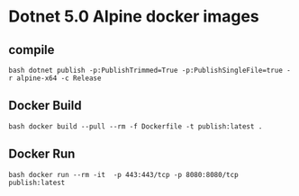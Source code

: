 # Dotnet 5.0 Alpine docker images

## compile
`bash
dotnet publish -p:PublishTrimmed=True -p:PublishSingleFile=true -r alpine-x64 -c Release
`

## Docker Build
`bash
docker build --pull --rm -f Dockerfile -t publish:latest .
`

## Docker Run
`bash
docker run --rm -it  -p 443:443/tcp -p 8080:8080/tcp publish:latest
`
